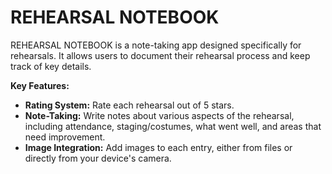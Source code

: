 # REHEARSAL NOTEBOOK

REHEARSAL NOTEBOOK is a note-taking app designed specifically for rehearsals. It allows users to document their rehearsal process and keep track of key details.

**Key Features:**
-   **Rating System:** Rate each rehearsal out of 5 stars.
-   **Note-Taking:** Write notes about various aspects of the rehearsal, including attendance, staging/costumes, what went well, and areas that need improvement.
-   **Image Integration:** Add images to each entry, either from files or directly from your device's camera.


